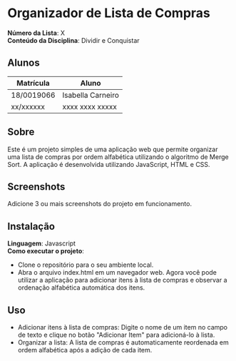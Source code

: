 # Organizador de Lista de Compras

**Número da Lista**: X<br>
**Conteúdo da Disciplina**: Dividir e Conquistar<br>

## Alunos
|Matrícula | Aluno |
| -- | -- |
| 18/0019066  |  Isabella Carneiro |
| xx/xxxxxx  |  xxxx xxxx xxxxx |

## Sobre 
Este é um projeto simples de uma aplicação web que permite organizar uma lista de compras por ordem alfabética utilizando o algoritmo de Merge Sort. A aplicação é desenvolvida utilizando JavaScript, HTML e CSS.

## Screenshots
Adicione 3 ou mais screenshots do projeto em funcionamento.

## Instalação 

**Linguagem**: Javascript<br>
**Como executar o projeto**:
* Clone o repositório para o seu ambiente local.
* Abra o arquivo index.html em um navegador web.
Agora você pode utilizar a aplicação para adicionar itens à lista de compras e observar a ordenação alfabética automática dos itens.

## Uso 
* Adicionar itens à lista de compras: Digite o nome de um item no campo de texto e clique no botão "Adicionar Item" para adicioná-lo à lista.
* Organizar a lista: A lista de compras é automaticamente reordenada em ordem alfabética após a adição de cada item.




